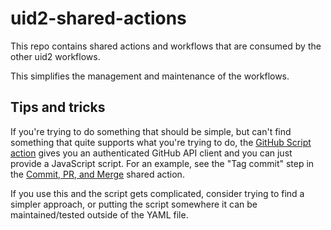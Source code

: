 # uid2-shared-actions

This repo contains shared actions and workflows that are consumed by the other uid2 workflows.

This simplifies the management and maintenance of the workflows.

## Tips and tricks

If you're trying to do something that should be simple, but can't find something that quite supports what you're trying to do, the [GitHub Script action](https://github.com/actions/github-script) gives you an authenticated GitHub API client and you can just provide a JavaScript script. For an example, see the "Tag commit" step in the [Commit, PR, and Merge](actions\commit-pr-and-merge\action.yaml) shared action.

If you use this and the script gets complicated, consider trying to find a simpler approach, or putting the script somewhere it can be maintained/tested outside of the YAML file.